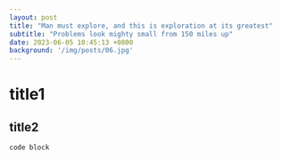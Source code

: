 ```yaml
---
layout: post
title: "Man must explore, and this is exploration at its greatest"
subtitle: "Problems look mighty small from 150 miles up"
date: 2023-06-05 10:45:13 +0800
background: '/img/posts/06.jpg'
---
```

# title1
## title2
```shell
code block
```